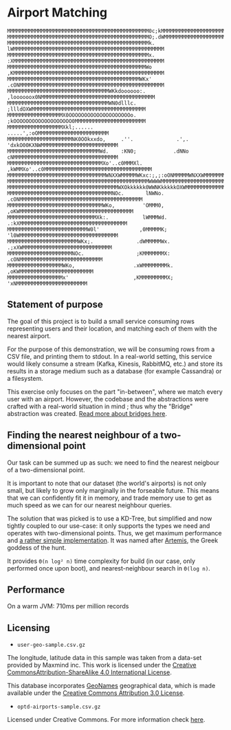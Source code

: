 # Airport Matching

```
MMMMMMMMMMMMMMMMMMMMMMMMMMMMMMMMMMMMMMMMMMMMMM0c;kMMMMMMMMMMMMMMMMMMMMMMMMMMMMMMMMMMMMMMMMMMMMMMMMMM
MMMMMMMMMMMMMMMMMMMMMMMMMMMMMMMMMMMMMMMMMMMMMMO;.dWMMMMMMMMMMMMMMMMMMMMMMMMMMMMMMMMMMMMMMMMMMMMMMMMM
MMMMMMMMMMMMMMMMMMMMMMMMMMMMMMMMMMMMMMMMMMMMMMk. lWMMMMMMMMMMMMMMMMMMMMMMMMMMMMMMMMMMMMMMMMMMMMMMMMM
MMMMMMMMMMMMMMMMMMMMMMMMMMMMMMMMMMMMMMMMMMMMMMx. :XMMMMMMMMMMMMMMMMMMMMMMMMMMMMMMMMMMMMMMMMMMMMMMMMM
MMMMMMMMMMMMMMMMMMMMMMMMMMMMMMMMMMMMMMMMMMMMMWo  ,KMMMMMMMMMMMMMMMMMMMMMMMMMMMMMMMMMMMMMMMMMMMMMMMMM
MMMMMMMMMMMMMMMMMMMMMMMMMMMMMMMMMMMMMMMMMMMWKx'  .cONMMMMMMMMMMMMMMMMMMMMMMMMMMMMMMMMMMMMMMMMMMMMMMM
MMMMMMMMMMMMMMMMMMMMMMMMMMMMMMMMMWKkdoooooo:.       ,loooooox0NMMMMMMMMMMMMMMMMMMMMMMMMMMMMMMMMMMMMM
MMMMMMMMMMMMMMMMMMMMMMMMMMMMMMMMMWN0dlllc.             ;llldOXWMMMMMMMMMMMMMMMMMMMMMMMMMMMMMMMMMMMMM
MMMMMMMMMMMMMMMMMMX0OOOOOOOOOOOOOOOOOOOOo.             ;kOOOOOOOOOOOOOOOOOOO0MMMMMMMMMMMMMMMMMMMMMMM
MMMMMMMMMMMMMMMMMMXkl;......                                       .....',:oOMMMMMMMMMMMMMMMMMMMMMMM
MMMMMMMMMMMMMMMMMMMMMNK0OOkxxdo,     .''.              .',.     'dxkO00KXNWMMMMMMMMMMMMMMMMMMMMMMMMM
MMMMMMMMMMMMMMMMMMMMMMMMMMMMMMWd.    :KN0;            .dNNo     cNMMMMMMMMMMMMMMMMMMMMMMMMMMMMMMMMMM
MMMMMMMMMMMMMMMMMMMMMMMMMMMMMMMXo'..c0MMMXl.         ,kWMMXo'..c0MMMMMMMMMMMMMMMMMMMMMMMMMMMMMMMMMMM
MMMMMMMMMMMMMMMMMMMMMMMMMMMMMMMMWNXXWMMMMMWKxc:;,;:oONMMMMMWNXXWMMMMMMMMMMMMMMMMMMMMMMMMMMMMMMMMMMMM
MMMMMMMMMMMMMMMMMMMMMMMMMMMMMMMMMMMMMMMMMMMMMMWWWWMMMMMMMMMMMMMMMMMMMMMMMMMMMMMMMMMMMMMMMMMMMMMMMMMM
MMMMMMMMMMMMMMMMMMMMMMMMMMMMMMMMMMMMWXOkkkkkk0WWNKkkkkkOXWMMMMMMMMMMMMMMMMMMMMMMMMMMMMMMMMMMMMMMMMMM
MMMMMMMMMMMMMMMMMMMMMMMMMMMMMMMMMMNOc.       lNWNo.     .cONMMMMMMMMMMMMMMMMMMMMMMMMMMMMMMMMMMMMMMMM
MMMMMMMMMMMMMMMMMMMMMMMMMMMMMMMWKo,         'OMMM0,        ,oKWMMMMMMMMMMMMMMMMMMMMMMMMMMMMMMMMMMMMM
MMMMMMMMMMMMMMMMMMMMMMMMMMMMMXk:.           lWMMMWd.         .:kXMMMMMMMMMMMMMMMMMMMMMMMMMMMMMMMMMMM
MMMMMMMMMMMMMMMMMMMMMMMMMMW0l'             ,0MMMMMK;            'l0WMMMMMMMMMMMMMMMMMMMMMMMMMMMMMMMM
MMMMMMMMMMMMMMMMMMMMMMMWKx;.              .dWMMMMMWx.             .;xXWMMMMMMMMMMMMMMMMMMMMMMMMMMMMM
MMMMMMMMMMMMMMMMMMMMMNOc.                 ;KMMMMMMMX:                .cONMMMMMMMMMMMMMMMMMMMMMMMMMMM
MMMMMMMMMMMMMMMMMMWKo,                   .xWMMMMMMMMk.                  ,oKWMMMMMMMMMMMMMMMMMMMMMMMM
MMMMMMMMMMMMMMMMMMx'                     ,KMMMMMMMMMX;                    'xNMMMMMMMMMMMMMMMMMMMMMMM
```

## Statement of purpose

The goal of this project is to build a small service consuming rows representing users and their location, and matching each of them with the nearest airport.

For the purpose of this demonstration, we will be consuming rows from a CSV file, and printing them
to stdout. In a real-world setting, this service would likely consume a stream (Kafka, Kinesis, RabbitMQ, etc.) and store its results in a storage medium such as a database (for example Cassandra) or
a filesystem.

This exercise only focuses on the part "in-between", where we match every user with an airport.
However, the codebase and the abstractions were crafted with a real-world situation in mind ; thus
why the "Bridge" abstraction was created. [Read more about bridges here](src/main/scala/airportmatching/Bridges/README.md).

## Finding the nearest neighbour of a two-dimensional point

Our task can be summed up as such: we need to find the nearest neigbour of a two-dimensional point.

It is important to note that our dataset (the world's airports) is not only small, but likely to
grow only marginally in the forseable future. This means that we can confidently fit it in memory,
and trade memory use to get as much speed as we can for our nearest neighbour queries.

The solution that was picked is to use a KD-Tree, but simplified and now tightly coupled to our
use-case: it only supports the types we need and operates with two-dimensional points. Thus, we
get maximum performance and [a rather simple implementation](src/main/scala/airportmatching/Artemis.scala). It was named after [Artemis](https://upload.wikimedia.org/wikipedia/commons/2/2a/Diane_de_Versailles_Leochares_2.jpg), the Greek goddess of the hunt.

It provides `Θ(n log² n)` time complexity for build (in our case, only performed once upon boot), and nearest-neighbour search in `Θ(log n)`.

## Performance

On a warm JVM: 710ms per million records

## Licensing

* `user-geo-sample.csv.gz`

The longitude, latitude data in this sample was taken from a data-set provided by Maxmind inc.
This work is licensed under the [Creative CommonsAttribution-ShareAlike 4.0 International License](http://creativecommons.org/licenses/by-sa/4.0/).

This database incorporates [GeoNames](http://www.geonames.org) geographical data, which is made available under the
[Creative Commons Attribution 3.0 License](http://www.creativecommons.org/licenses/by/3.0/us/).

* `optd-airports-sample.csv.gz`

Licensed under Creative Commons. For more information check [here](https://github.com/opentraveldata/optd/blob/trunk/LICENSE).
